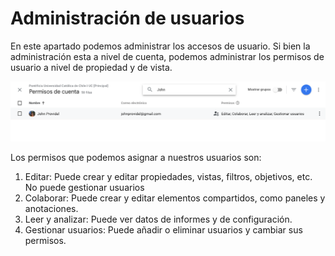 # Administración de usuarios

En este apartado podemos administrar los accesos de usuario. Si bien la administración esta a nivel de cuenta, podemos administrar los permisos de usuario a nivel de propiedad y de vista.

![](../../.gitbook/assets/captura-de-pantalla-2019-09-30-a-la-s-00.47.42.png)

Los permisos que podemos asignar a nuestros usuarios son:

1. Editar: Puede crear y editar propiedades, vistas, filtros, objetivos, etc. No puede gestionar usuarios
2. Colaborar: Puede crear y editar elementos compartidos, como paneles y anotaciones.
3. Leer y analizar: Puede ver datos de informes y de configuración.
4. Gestionar usuarios: Puede añadir o eliminar usuarios y cambiar sus permisos.

